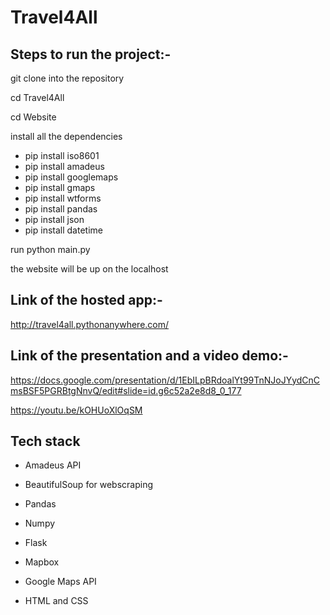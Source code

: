 # Travel4All
## Steps to run the project:-
git clone into the repository 

cd Travel4All

cd Website

install all the dependencies

  * pip install iso8601
  * pip install amadeus
  * pip install googlemaps
  * pip install gmaps
  * pip install wtforms
  * pip install pandas
  * pip install json
  * pip install datetime
  
run python main.py

the website will be up on the localhost

## Link of the hosted app:-

http://travel4all.pythonanywhere.com/

## Link of the presentation and a video demo:-

https://docs.google.com/presentation/d/1EbILpBRdoalYt99TnNJoJYydCnCmsBSF5PGRBtgNnvQ/edit#slide=id.g6c52a2e8d8_0_177

https://youtu.be/kOHUoXlOqSM

## Tech stack

* Amadeus API

* BeautifulSoup for webscraping

* Pandas

* Numpy

* Flask

* Mapbox

* Google Maps API

* HTML and CSS




